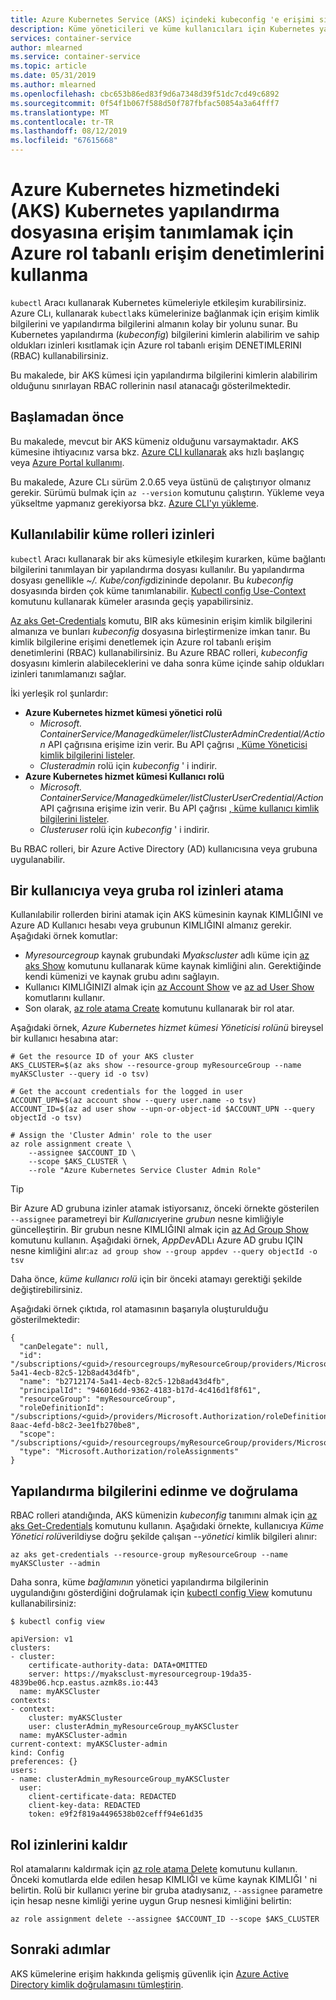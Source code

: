 ```yaml
---
title: Azure Kubernetes Service (AKS) içindeki kubeconfig 'e erişimi sınırlama
description: Küme yöneticileri ve küme kullanıcıları için Kubernetes yapılandırma dosyasına (kubeconfig) erişimi denetleme hakkında bilgi edinin
services: container-service
author: mlearned
ms.service: container-service
ms.topic: article
ms.date: 05/31/2019
ms.author: mlearned
ms.openlocfilehash: cbc653b86ed83f9d6a7348d39f51dc7cd49c6892
ms.sourcegitcommit: 0f54f1b067f588d50f787fbfac50854a3a64fff7
ms.translationtype: MT
ms.contentlocale: tr-TR
ms.lasthandoff: 08/12/2019
ms.locfileid: "67615668"
---
```

# <a name="use-azure-role-based-access-controls-to-define-access-to-the-kubernetes-configuration-file-in-azure-kubernetes-service-aks"></a>Azure Kubernetes hizmetindeki (AKS) Kubernetes yapılandırma dosyasına erişim tanımlamak için Azure rol tabanlı erişim denetimlerini kullanma

`kubectl` Aracı kullanarak Kubernetes kümeleriyle etkileşim kurabilirsiniz. Azure CLı, kullanarak `kubectl`aks kümelerinize bağlanmak için erişim kimlik bilgilerini ve yapılandırma bilgilerini almanın kolay bir yolunu sunar. Bu Kubernetes yapılandırma (*kubeconfig*) bilgilerini kimlerin alabilirim ve sahip oldukları izinleri kısıtlamak için Azure rol tabanlı erişim DENETIMLERINI (RBAC) kullanabilirsiniz.

Bu makalede, bir AKS kümesi için yapılandırma bilgilerini kimlerin alabilirim olduğunu sınırlayan RBAC rollerinin nasıl atanacağı gösterilmektedir.

## <a name="before-you-begin"></a>Başlamadan önce

Bu makalede, mevcut bir AKS kümeniz olduğunu varsaymaktadır. AKS kümesine ihtiyacınız varsa bkz. [Azure CLI kullanarak][aks-quickstart-cli] aks hızlı başlangıç veya [Azure Portal kullanımı][aks-quickstart-portal].

Bu makalede, Azure CLı sürüm 2.0.65 veya üstünü de çalıştırıyor olmanız gerekir. Sürümü bulmak için `az --version` komutunu çalıştırın. Yükleme veya yükseltme yapmanız gerekiyorsa bkz. [Azure CLI'yı yükleme][azure-cli-install].

## <a name="available-cluster-roles-permissions"></a>Kullanılabilir küme rolleri izinleri

`kubectl` Aracı kullanarak bir aks kümesiyle etkileşim kurarken, küme bağlantı bilgilerini tanımlayan bir yapılandırma dosyası kullanılır. Bu yapılandırma dosyası genellikle *~/. Kube/config*dizininde depolanır. Bu *kubeconfig* dosyasında birden çok küme tanımlanabilir. [Kubectl config Use-Context][kubectl-config-use-context] komutunu kullanarak kümeler arasında geçiş yapabilirsiniz.

[Az aks Get-Credentials][az-aks-get-credentials] komutu, BIR aks kümesinin erişim kimlik bilgilerini almanıza ve bunları *kubeconfig* dosyasına birleştirmenize imkan tanır. Bu kimlik bilgilerine erişimi denetlemek için Azure rol tabanlı erişim denetimlerini (RBAC) kullanabilirsiniz. Bu Azure RBAC rolleri, *kubeconfig* dosyasını kimlerin alabileceklerini ve daha sonra küme içinde sahip oldukları izinleri tanımlamanızı sağlar.

İki yerleşik rol şunlardır:

* **Azure Kubernetes hizmet kümesi yönetici rolü**  
    * *Microsoft. ContainerService/Managedkümeler/listClusterAdminCredential/Action* API çağrısına erişime izin verir. Bu API çağrısı [, Küme Yöneticisi kimlik bilgilerini listeler][api-cluster-admin].
    * *Clusteradmin* rolü için *kubeconfig* ' i indirir.
* **Azure Kubernetes hizmet kümesi Kullanıcı rolü**
    * *Microsoft. ContainerService/Managedkümeler/listClusterUserCredential/Action* API çağrısına erişime izin verir. Bu API çağrısı [, küme kullanıcı kimlik bilgilerini listeler][api-cluster-user].
    * *Clusteruser* rolü için *kubeconfig* ' i indirir.

Bu RBAC rolleri, bir Azure Active Directory (AD) kullanıcısına veya grubuna uygulanabilir.

## <a name="assign-role-permissions-to-a-user-or-group"></a>Bir kullanıcıya veya gruba rol izinleri atama

Kullanılabilir rollerden birini atamak için AKS kümesinin kaynak KIMLIĞINI ve Azure AD Kullanıcı hesabı veya grubunun KIMLIĞINI almanız gerekir. Aşağıdaki örnek komutlar:

* *Myresourcegroup* kaynak grubundaki *Myakscluster* adlı küme için [az aks Show][az-aks-show] komutunu kullanarak küme kaynak kimliğini alın. Gerektiğinde kendi kümenizi ve kaynak grubu adını sağlayın.
* Kullanıcı KIMLIĞINIZI almak için [az Account Show][az-account-show] ve [az ad User Show][az-ad-user-show] komutlarını kullanır.
* Son olarak, [az role atama Create][az-role-assignment-create] komutunu kullanarak bir rol atar.

Aşağıdaki örnek, *Azure Kubernetes hizmet kümesi Yöneticisi rolünü* bireysel bir kullanıcı hesabına atar:

```azurecli-interactive
# Get the resource ID of your AKS cluster
AKS_CLUSTER=$(az aks show --resource-group myResourceGroup --name myAKSCluster --query id -o tsv)

# Get the account credentials for the logged in user
ACCOUNT_UPN=$(az account show --query user.name -o tsv)
ACCOUNT_ID=$(az ad user show --upn-or-object-id $ACCOUNT_UPN --query objectId -o tsv)

# Assign the 'Cluster Admin' role to the user
az role assignment create \
    --assignee $ACCOUNT_ID \
    --scope $AKS_CLUSTER \
    --role "Azure Kubernetes Service Cluster Admin Role"
```

> [!TIP]
> Bir Azure AD grubuna izinler atamak istiyorsanız, önceki örnekte gösterilen `--assignee` parametreyi bir *Kullanıcı*yerine *grubun* nesne kimliğiyle güncelleştirin. Bir grubun nesne KIMLIĞINI almak için [az Ad Group Show][az-ad-group-show] komutunu kullanın. Aşağıdaki örnek, *AppDev*ADLı Azure AD grubu IÇIN nesne kimliğini alır:`az ad group show --group appdev --query objectId -o tsv`

Daha önce, *küme kullanıcı rolü* için bir önceki atamayı gerektiği şekilde değiştirebilirsiniz.

Aşağıdaki örnek çıktıda, rol atamasının başarıyla oluşturulduğu gösterilmektedir:

```
{
  "canDelegate": null,
  "id": "/subscriptions/<guid>/resourcegroups/myResourceGroup/providers/Microsoft.ContainerService/managedClusters/myAKSCluster/providers/Microsoft.Authorization/roleAssignments/b2712174-5a41-4ecb-82c5-12b8ad43d4fb",
  "name": "b2712174-5a41-4ecb-82c5-12b8ad43d4fb",
  "principalId": "946016dd-9362-4183-b17d-4c416d1f8f61",
  "resourceGroup": "myResourceGroup",
  "roleDefinitionId": "/subscriptions/<guid>/providers/Microsoft.Authorization/roleDefinitions/0ab01a8-8aac-4efd-b8c2-3ee1fb270be8",
  "scope": "/subscriptions/<guid>/resourcegroups/myResourceGroup/providers/Microsoft.ContainerService/managedClusters/myAKSCluster",
  "type": "Microsoft.Authorization/roleAssignments"
}
```

## <a name="get-and-verify-the-configuration-information"></a>Yapılandırma bilgilerini edinme ve doğrulama

RBAC rolleri atandığında, AKS kümenizin *kubeconfig* tanımını almak için [az aks Get-Credentials][az-aks-get-credentials] komutunu kullanın. Aşağıdaki örnekte, kullanıcıya *Küme Yönetici rolü*verildiyse doğru şekilde çalışan *--yönetici* kimlik bilgileri alınır:

```azurecli-interactive
az aks get-credentials --resource-group myResourceGroup --name myAKSCluster --admin
```

Daha sonra, küme *bağlamının* yönetici yapılandırma bilgilerinin uygulandığını gösterdiğini doğrulamak için [kubectl config View][kubectl-config-view] komutunu kullanabilirsiniz:

```
$ kubectl config view

apiVersion: v1
clusters:
- cluster:
    certificate-authority-data: DATA+OMITTED
    server: https://myaksclust-myresourcegroup-19da35-4839be06.hcp.eastus.azmk8s.io:443
  name: myAKSCluster
contexts:
- context:
    cluster: myAKSCluster
    user: clusterAdmin_myResourceGroup_myAKSCluster
  name: myAKSCluster-admin
current-context: myAKSCluster-admin
kind: Config
preferences: {}
users:
- name: clusterAdmin_myResourceGroup_myAKSCluster
  user:
    client-certificate-data: REDACTED
    client-key-data: REDACTED
    token: e9f2f819a4496538b02cefff94e61d35
```

## <a name="remove-role-permissions"></a>Rol izinlerini kaldır

Rol atamalarını kaldırmak için [az role atama Delete][az-role-assignment-delete] komutunu kullanın. Önceki komutlarda elde edilen hesap KIMLIĞI ve küme kaynak KIMLIĞI ' ni belirtin. Rolü bir kullanıcı yerine bir gruba atadıysanız, `--assignee` parametre için hesap nesne kimliği yerine uygun Grup nesnesi kimliğini belirtin:

```azurecli-interactive
az role assignment delete --assignee $ACCOUNT_ID --scope $AKS_CLUSTER
```

## <a name="next-steps"></a>Sonraki adımlar

AKS kümelerine erişim hakkında gelişmiş güvenlik için [Azure Active Directory kimlik doğrulamasını tümleştirin][aad-integration].

<!-- LINKS - external -->
[kubectl-config-use-context]: https://kubernetes.io/docs/reference/generated/kubectl/kubectl-commands#config
[kubectl-config-view]: https://kubernetes.io/docs/reference/generated/kubectl/kubectl-commands#config

<!-- LINKS - internal -->
[aks-quickstart-cli]: kubernetes-walkthrough.md
[aks-quickstart-portal]: kubernetes-walkthrough-portal.md
[azure-cli-install]: /cli/azure/install-azure-cli
[az-aks-get-credentials]: /cli/azure/aks#az-aks-get-credentials
[azure-rbac]: ../role-based-access-control/overview.md
[api-cluster-admin]: /rest/api/aks/managedclusters/listclusteradmincredentials
[api-cluster-user]: /rest/api/aks/managedclusters/listclusterusercredentials
[az-aks-show]: /cli/azure/aks#az-aks-show
[az-account-show]: /cli/azure/account#az-account-show
[az-ad-user-show]: /cli/azure/ad/user#az-ad-user-show
[az-role-assignment-create]: /cli/azure/role/assignment#az-role-assignment-create
[az-role-assignment-delete]: /cli/azure/role/assignment#az-role-assignment-delete
[aad-integration]: azure-ad-integration.md
[az-ad-group-show]: /cli/azure/ad/group#az-ad-group-show
